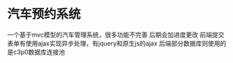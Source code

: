 汽车预约系统
===
  一个基于mvc模型的汽车管理系统，很多功能不完善  后期会加进度更改
  前端提交表单有使用ajax实现异步处理，有jquery和原生js的ajax
  后端部分数据库则使用的是c3p0数据库连接池
